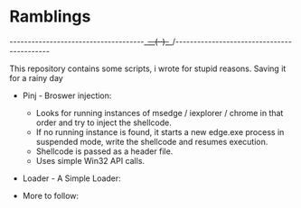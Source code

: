 # Ramblings

-------------------------------------\_~~__(··)_~~_/-------------------------------------------

This repository contains some scripts, i wrote for stupid reasons. Saving it for a rainy day

- Pinj - Broswer injection:
  - Looks for running instances of msedge / iexplorer / chrome in that order and try to inject the shellcode.
  - If no running instance is found, it starts a new edge.exe process in suspended mode, write the shellcode and resumes execution.
  - Shellcode is passed as a header file.
  - Uses simple Win32 API calls.
  
  
 - Loader - A Simple Loader:
    



  
- More to follow:

